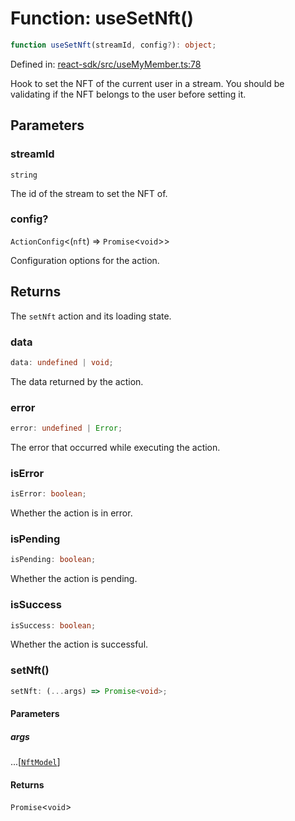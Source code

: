 # Function: useSetNft()

```ts
function useSetNft(streamId, config?): object;
```

Defined in: [react-sdk/src/useMyMember.ts:78](https://github.com/towns-protocol/towns/blob/0db1fd0ac7258e8db8cedfb6183e8eade8284fa1/packages/react-sdk/src/useMyMember.ts#L78)

Hook to set the NFT of the current user in a stream.
You should be validating if the NFT belongs to the user before setting it.

## Parameters

### streamId

`string`

The id of the stream to set the NFT of.

### config?

`ActionConfig`\<(`nft`) => `Promise`\<`void`\>\>

Configuration options for the action.

## Returns

The `setNft` action and its loading state.

### data

```ts
data: undefined | void;
```

The data returned by the action.

### error

```ts
error: undefined | Error;
```

The error that occurred while executing the action.

### isError

```ts
isError: boolean;
```

Whether the action is in error.

### isPending

```ts
isPending: boolean;
```

Whether the action is pending.

### isSuccess

```ts
isSuccess: boolean;
```

Whether the action is successful.

### setNft()

```ts
setNft: (...args) => Promise<void>;
```

#### Parameters

##### args

...\[[`NftModel`](../../Towns-Protocol-SDK/type-aliases/NftModel.md)\]

#### Returns

`Promise`\<`void`\>
